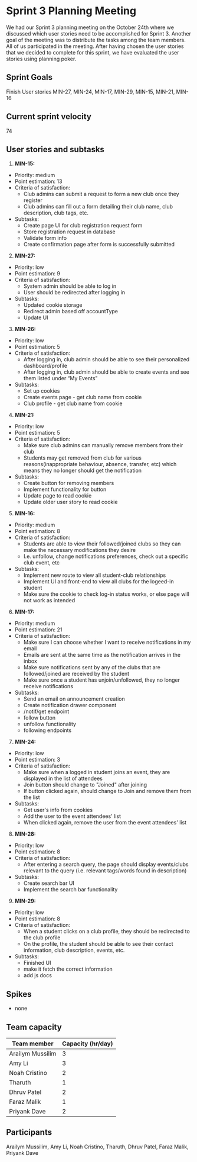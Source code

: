 # Sprint 3 Planning Meeting
We had our Sprint 3 planning meeting on the October 24th where we discussed which user stories need to be accomplished for Sprint 3. Another goal of the meeting was to distribute the tasks among the team members. All of us participated in the meeting. After having chosen the user stories that we decided to complete for this sprint, we have evaluated the user stories using planning poker. 

## Sprint Goals
Finish User stories MIN-27, MIN-24, MIN-17, MIN-29, MIN-15, MIN-21, MIN-16

## Current sprint velocity
74

## User stories and subtasks
1. **MIN-15:** 
- Priority: medium
- Point estimation: 13
- Criteria of satisfaction: 
    - Club admins can submit a request to form a new club once they register
    - Club admins can fill out a form detailing their club name, club description, club tags, etc.
- Subtasks: 
    - Create page UI for club registration request form
    - Store registration request in database
    - Validate form info
    - Create confirmation page after form is successfully submitted

2. **MIN-27:**
- Priority: low
- Point estimation: 9
- Criteria of satisfaction: 
    - System admin should be able to log in
    - User should be redirected after logging in
 - Subtasks:  
    - Updated cookie storage
    - Redirect admin based off accountType
    - Update UI

3. **MIN-26:** 
- Priority: low
- Point estimation: 5
- Criteria of satisfaction: 
    - After logging in, club admin should be able to see their personalized dashboard/profile
    - After logging in, club admin should be able to create events and see them listed under “My Events”
- Subtasks: 
    - Set up cookies
    - Create events page - get club name from cookie
    - Club profile - get club name from cookie

4. **MIN-21:**
- Priority: low
- Point estimation: 5
- Criteria of satisfaction: 
    -  Make sure club admins can manually remove members from their club
    -  Students may get removed from club for various reasons(inappropriate behaviour, absence, transfer, etc) which means they no longer should get the notification
- Subtasks: 
    - Create button for removing members
    - Implement functionality for button
    - Update page to read cookie
    - Update older user story to read cookie

5. **MIN-16:**
- Priority: medium
- Point estimation: 8
- Criteria of satisfaction: 
    - Students are able to view their followed/joined clubs so they can make the necessary modifications they desire
     -  I.e. unfollow, change notifications preferences, check out a specific club event, etc
- Subtasks:  
    - Implement new route to view all student-club relationships
    - Implement UI and front-end to view all clubs for the logeed-in student
    - Make sure the cookie to check log-in status works, or else page will not work as intended

6. **MIN-17:**
- Priority: medium
- Point estimation: 21
- Criteria of satisfaction: 
    - Make sure I can choose whether I want to receive notifications in my email
    - Emails are sent at the same time as the notification arrives in the inbox
    - Make sure notifications sent by any of the clubs that are followed/joined are received by the student
    - Make sure once a student has unjoin/unfollowed, they no longer receive notifications
- Subtasks:  
    - Send an email on announcement creation
    - Create notification drawer component
    - /notif/get endpoint
    - follow button
    - unfollow functionality
    - following endpoints

7. **MIN-24:**
- Priority: low
- Point estimation: 3
- Criteria of satisfaction: 
    - Make sure when a logged in student joins an event, they are displayed in the list of attendees
    - Join button should change to "Joined" after joining
    - If button clicked again, should change to Join and remove them from the list
- Subtasks:  
    - Get user's info from cookies
    - Add the user to the event attendees' list
    - When clicked again, remove the user from the event attendees' list
 
 8. **MIN-28:**
- Priority: low
- Point estimation: 8
- Criteria of satisfaction: 
    - After entering a search query, the page should display events/clubs relevant to the query (i.e. relevant tags/words found in description)
- Subtasks:  
    - Create search bar UI
    - Implement the search bar functionality

 9. **MIN-29:**
- Priority: low
- Point estimation: 8
- Criteria of satisfaction: 
    - When a student clicks on a club profile, they should be redirected to the club profile
    - On the profile, the student should be able to see their contact information, club description, events, etc.
- Subtasks:  
    - Finished UI
    - make it fetch the correct information
    - add js docs


## Spikes 
- none

## Team capacity
Team member | Capacity (hr/day)
--------| -----------
Arailym Mussilim | 3
Amy Li | 3
Noah Cristino | 2
Tharuth | 1
Dhruv Patel | 2
Faraz Malik | 1
Priyank Dave | 2

## Participants
Arailym Mussilim, Amy Li, Noah Cristino, Tharuth, Dhruv Patel, Faraz Malik, Priyank Dave




